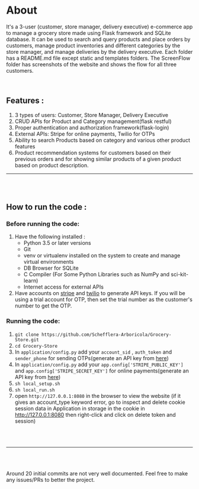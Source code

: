 # About 

It's a 3-user (customer, store manager, delivery executive) e-commerce app to manage a grocery store made using Flask framework and SQLite database. It can be used to search and query products and place orders by customers, manage product inventories and different categories by the store manager, and manage deliveries by the delivery executive. Each folder has a README.md file except static and templates folders. The ScreenFlow folder has screenshots of the website and shows the flow for all three customers. 

<br>

<h2>Features :</h2>

1. 3 types of users: Customer, Store Manager, Delivery Executive 
2. CRUD APIs for Product and Category management(flask restful)
3. Proper authentication and authorization framework(flask-login)
4. External APIs: Stripe for online payments, Twilio for OTPs
5. Ability to search Products based on category and various other product features
6. Product recommendation systems for customers based on their previous orders and for showing similar products of a given product based on product description.

<hr>
<br>
<br>

## How to run the code : 

### Before running the code:

1. Have the following installed :
    - Python 3.5 or later versions
    - Git
    - venv or virtualenv installed on the system to create and manage virtual environments
    - DB Browser for SQLite
    - C Compiler (For Some Python Libraries such as NumPy and sci-kit-learn)
    - Internet access for external APIs
2. Have accounts on [stripe](https://stripe.com/en-in) and [twilio](https://www.twilio.com/en-us) to generate API keys. If you will be using a trial account for OTP, then set the trial number as the customer's number to get the OTP.


### Running the code:

1. `git clone https://github.com/Schefflera-Arboricola/Grocery-Store.git`
2. `cd Grocery-Store`
3. In `application/config.py` add your `account_sid` , `auth_token` and `sender_phone` for sending OTPs(generate an API key from [here](https://www.twilio.com/en-us)) 
4. In `application/config.py` add your `app.config['STRIPE_PUBLIC_KEY']` and `app.config['STRIPE_SECRET_KEY']` for online payments(generate an API key from [here](https://stripe.com/en-in))
5. `sh local_setup.sh`
6. `sh local_run.sh`
7. open `http://127.0.0.1:8080` in the browser to view the website
(if it gives an account_type keyword error, go to inspect and delete cookie session data in Application in storage in the cookie in http://127.0.0.1:8080 then right-click and click on delete token and session)

<br><br>
<hr>

<br>
<br>

Around 20 initial commits are not very well documented. Feel free to make any issues/PRs to better the project. 